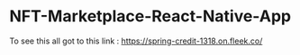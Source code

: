 # NFT-Marketplace-React-Native-App
To see this all got to this link :  https://spring-credit-1318.on.fleek.co/
